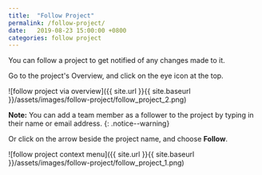 ```yaml
---
title:  "Follow Project"
permalink: /follow-project/
date:   2019-08-23 15:00:00 +0800
categories: follow project
---
```

You can follow a project to get notified of any changes made to it.

Go to the project's Overview, and click on the eye icon at the top.

![follow project via overview]({{ site.url }}{{ site.baseurl }}/assets/images/follow-project/follow_project_2.png)

**Note:** You can add a team member as a follower to the project by typing in their name or email address. 
{: .notice--warning}

Or click on the arrow beside the project name, and choose **Follow**.
	
![follow project context menu]({{ site.url }}{{ site.baseurl }}/assets/images/follow-project/follow_project_1.png)

